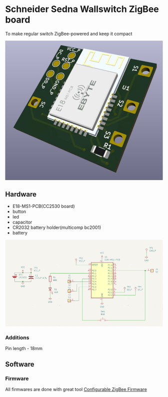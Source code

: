 # Schneider Sedna Wallswitch ZigBee board
To make regular switch ZigBee-powered and keep it compact

![](assets/render.png)

## Hardware
- E18-MS1-PCB(CC2530 board)
- button
- led
- capacitor
- CR2032 battery holder(multicomp bc2001)
- battery
  
![](assets/sch.png)  

### Additions
Pin length - 18mm

## Software

### Firmware
All firmwares are done with great tool [Configurable ZigBee Firmware](https://github.com/ptvoinfo/zigbee-configurable-firmware)
